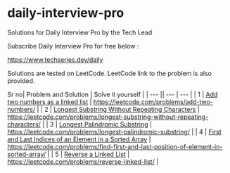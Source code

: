 # daily-interview-pro

Solutions for Daily Interview Pro by the Tech Lead

Subscribe Daily Interview Pro for free below :

https://www.techseries.dev/daily

Solutions are tested on LeetCode. LeetCode link to the problem is also provided.

Sr no| Problem and Solution | Solve it yourself |
| --- || --- | --- |
| 1 | [Add two numbers as a linked list](https://github.com/shubhamkadlag/daily-interview-pro/blob/master/src/main/java/_1_Add_two_numbers_as_a_linked_list.java) | https://leetcode.com/problems/add-two-numbers/ |
| 2 | [Longest Substring Without Repeating Characters](https://github.com/shubhamkadlag/daily-interview-pro/blob/master/src/main/java/_2_Longest_Substring_Without_Repeating_Characters.java) | https://leetcode.com/problems/longest-substring-without-repeating-characters/ |
| 3 | [Longest Palindromic Substring](https://github.com/shubhamkadlag/daily-interview-pro/blob/master/src/main/java/_2_Longest_Substring_Without_Repeating_Characters.java) | https://leetcode.com/problems/longest-palindromic-substring/ |
| 4 | [First and Last Indices of an Element in a Sorted Array](https://github.com/shubhamkadlag/daily-interview-pro/blob/master/src/main/java/_5_Reverse_a_Linked_List.java) | https://leetcode.com/problems/find-first-and-last-position-of-element-in-sorted-array/ |
| 5 | [Reverse a Linked List](https://github.com/shubhamkadlag/daily-interview-pro/blob/master/src/main/java/_5_Reverse_a_Linked_List.java) | https://leetcode.com/problems/reverse-linked-list/ |
